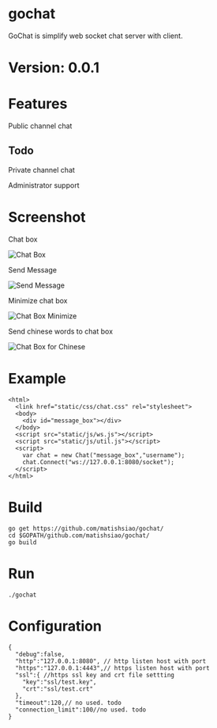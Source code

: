 # gochat

  GoChat is simplify web socket chat server with client.

# Version: 0.0.1

# Features
  
  Public channel chat

## Todo

  Private channel chat

  Administrator support
  
  
# Screenshot
  
  Chat box
  
  ![Chat Box](https://github.com/matishsiao/gochat/blob/master/images/chatbox.png)
  
  Send Message
  
  ![Send Message](https://github.com/matishsiao/gochat/blob/master/images/sendmessage.png)
  
  Minimize chat box
  
  ![Chat Box Minimize](https://github.com/matishsiao/gochat/blob/master/images/minimize.png)
  
  Send chinese words to chat box
  
  ![Chat Box for Chinese](https://github.com/matishsiao/gochat/blob/master/images/chat.png)

# Example
  ```
  <html>
    <link href="static/css/chat.css" rel="stylesheet">
    <body>
      <div id="message_box"></div>
    </body>
    <script src="static/js/ws.js"></script>
    <script src="static/js/util.js"></script>
    <script>
      var chat = new Chat("message_box","username");
      chat.Connect("ws://127.0.0.1:8080/socket");
    </script>
  </html>
  ```
# Build
  ```
  go get https://github.com/matishsiao/gochat/
  cd $GOPATH/github.com/matishsiao/gochat/
  go build
  ```
# Run
  ```
  ./gochat
  ```
# Configuration
  ```
  {
    "debug":false,
    "http":"127.0.0.1:8080", // http listen host with port
    "https":"127.0.0.1:4443",// https listen host with port
    "ssl":{ //https ssl key and crt file settting
      "key":"ssl/test.key",
      "crt":"ssl/test.crt"
    },
    "timeout":120,// no used. todo
    "connection_limit":100//no used. todo
  }

  ```
  
  
  
